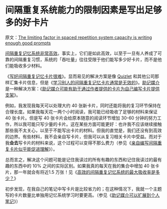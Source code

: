 # 间隔重复系统能力的限制因素是写出足够多的好卡片

原文：[The limiting factor in spaced repetition system capacity is writing enough good prompts](https://notes.andymatuschak.org/z4zvsYb38iMhkDgZzKzjqpzKKtwPhvt4FuzcS)

[间隔重复记忆系统非常高效](https://notes.andymatuschak.org/z5rVJfPsyCU3pHBbhwef9DNR5fohTHCQFJWir)。事实上，它们是如此高效，以至于一旦有人养成了可靠的间隔重复习惯，系统的「吞吐量」往往受限于他们能写多少好卡片，而不是他们能吸收多少材料。

《[写好间隔重复记忆卡片很难](https://notes.andymatuschak.org/z3ntJ7w9C3uapYp1m3gy2EK6PN788guzEoUNN)》。显而易见的解决方案是像 [Quizlet](https://notes.andymatuschak.org/z4erShe1C2qB39z4r8yDox1FuM2ZhRJxxTXbN) 和其他公司那样汇集卡片信息，但是《[学习别人的间隔重复记忆卡片通常是无效的](https://notes.andymatuschak.org/z38fLX4H8oq9eXKnZH7wk8qDXfBLg2bxVyA2M)》。[助记媒介](https://notes.andymatuschak.org/z4rRX3qwSSJRsEkdXKwH2shamgHNeRthrMLiF)是一种解决方案：《[助记媒介可能有助于通过作者提供的卡片为自己编写卡片提供支架](https://notes.andymatuschak.org/z4j3bcyJfBzGdpEoQje9gaVeECfsZFgMEhBNL)》。

例如，我发现我每天可以处理大约 40 张新卡片，同时还能将我的复习环节保持在合理长度。如果我每天花一两个小时阅读，我可能已经吸收了足够的材料来保证 40 张卡片。但是写 40 张卡片会给原本随意的阅读环节增加 30-60 分钟的努力工作，所以我可能只写少量的卡片。这在某些方面可能更好：也许我不应该继续接触那些我不太关心，以至于不能写出卡片的材料。但我的直觉是，我们还没有到高效的边界。有些材料，我不会亲自写卡片，但我可以从复习相关卡片中受益。而对于我**会去**写卡片的材料来说，这个过程可以变得不那么费力（参见《[亲自编写间隔重复卡片似乎能促进理解](https://notes.andymatuschak.org/z219EBYg9SbQzF372qudzgJpArt4Bmfhrczkg)》）。

总而言之，解决这个问题可能是记住我读过的所有有趣的东西和记住我读过的最有趣的东西中的 10% 之间的实际区别。如果我真的每天在我的集合中增加 40 张卡片，那一年就会有将近1.5 万张！见《[高效的间隔重复记忆系统的最大吸收率是多少？](https://notes.andymatuschak.org/z4J3EVtt8aQoZg8a5y48AmfYL4GauDjBSzw2s)》

初步发现，在我自己的笔记中写卡片是比较省力的；在这种情况下，我就一个主题写的卡片数量比单独用记忆系统学习时要更高。（参见《[助记媒介可以扩展到个人笔记](https://notes.andymatuschak.org/z5ARNXtS5VxteskEW91S1yYTgAcLABNXsZuJE)》）